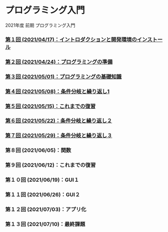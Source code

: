 # プログラミング入門

2021年度 前期 プログラミング入門

### [第１回 (2021/04/17)：イントロダクションと開発環境のインストール](01/)

### [第２回 (2021/04/24)：プログラミングの準備](02/)

### [第３回 (2021/05/01)：プログラミングの基礎知識](03/)

### [第４回 (2021/05/08)：条件分岐と繰り返し1](04/)

### [第５回 (2021/05/15)：これまでの復習](05/)

### [第６回 (2021/05/22)：条件分岐と繰り返し２](06/)

### [第７回 (2021/05/29)：条件分岐と繰り返し３](07/)

### 第８回 (2021/06/05)：関数

### 第９回 (2021/06/12)：これまでの復習

### 第１０回 (2021/06/19)：GUI１

### 第１１回 (2021/06/26)：GUI２

### 第１２回 (2021/07/03)：アプリ化

### 第１３回 (2021/07/10)：最終課題

